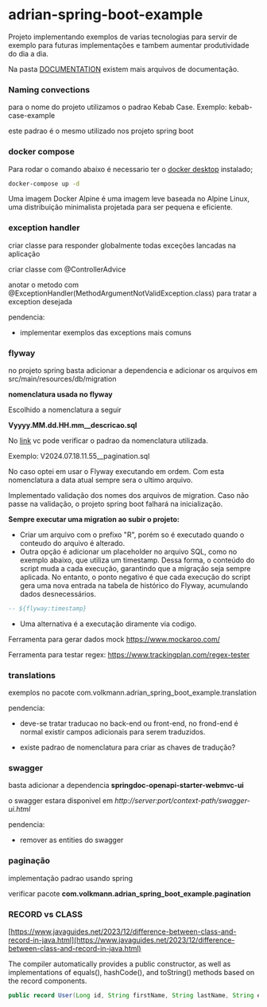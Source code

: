 # adrian-spring-boot-example

Projeto implementando exemplos de varias tecnologias para servir de exemplo para futuras implementações e tambem aumentar produtividade do dia a dia.

Na pasta [DOCUMENTATION](https://github.com/adrianvolkmann/adrian-spring-boot-example/tree/main/DOCUMENTATION) existem mais arquivos de documentação.

### Naming convections

para o nome do projeto utilizamos o padrao Kebab Case.
Exemplo: kebab-case-example

este padrao é o mesmo utilizado nos projeto spring boot

### docker compose
Para rodar o comando abaixo é necessario ter o [docker desktop](https://www.docker.com/products/docker-desktop/) instalado;

```bash
docker-compose up -d
```
Uma imagem Docker Alpine é uma imagem leve baseada no Alpine Linux, uma distribuição minimalista projetada para ser pequena e eficiente.

### exception handler

criar classe para responder globalmente todas exceções lancadas na aplicação

criar classe com @ControllerAdvice

anotar o metodo com @ExceptionHandler(MethodArgumentNotValidException.class) para tratar a exception desejada

pendencia:
- implementar exemplos das exceptions mais comuns


### flyway

no projeto spring basta adicionar a dependencia e adicionar os arquivos em src/main/resources/db/migration

**nomenclatura usada  no flyway**

Escolhido a nomenclatura a seguir

**Vyyyy.MM.dd.HH.mm__descricao.sql**

No [link](https://docs.oracle.com/javase/7/docs/api/java/text/SimpleDateFormat.html) vc pode verificar o padrao da nomenclatura utilizada.

Exemplo:
V2024.07.18.11.55__pagination.sql

No caso optei em usar o Flyway executando em ordem. Com esta nomenclatura a data atual sempre sera o ultimo arquivo.

Implementado validação dos nomes dos arquivos de migration. Caso não passe na validação, o projeto spring boot falhará na inicialização.

**Sempre executar uma migration ao subir o projeto:**

- Criar um arquivo com o prefixo "R", porém so é executado quando o conteudo do arquivo é alterado. 
- Outra opção é adicionar um placeholder no arquivo SQL, como no exemplo abaixo, que utiliza um timestamp. Dessa forma, o conteúdo do script muda a cada execução, garantindo que a migração seja sempre aplicada. No entanto, o ponto negativo é que cada execução do script gera uma nova entrada na tabela de histórico do Flyway, acumulando dados desnecessários.

```sql
-- ${flyway:timestamp}
```

- Uma alternativa é a executação diramente via codigo.


Ferramenta para gerar dados mock https://www.mockaroo.com/

Ferramenta para testar regex: https://www.trackingplan.com/regex-tester


### translations
exemplos no pacote com.volkmann.adrian_spring_boot_example.translation

pendencia:
 - deve-se tratar traducao no back-end ou front-end, no frond-end é normal existir campos adicionais para serem traduzidos.
 
 
- existe padrao de nomenclatura para criar as chaves de tradução? 

### swagger

basta adicionar a dependencia **springdoc-openapi-starter-webmvc-ui**

o swagger estara disponivel em *http://server:port/context-path/swagger-ui.html*

pendencia:
- remover as entities do swagger

### paginação

implementação padrao usando spring

verificar pacote **com.volkmann.adrian_spring_boot_example.pagination**

### RECORD vs CLASS

[https://www.javaguides.net/2023/12/difference-between-class-and-record-in-java.html](https://www.javaguides.net/2023/12/difference-between-class-and-record-in-java.html)

The compiler automatically provides a public constructor, as well as implementations of equals(), hashCode(), and toString() methods based on the record components.

```java
public record User(Long id, String firstName, String lastName, String email) {}
```



